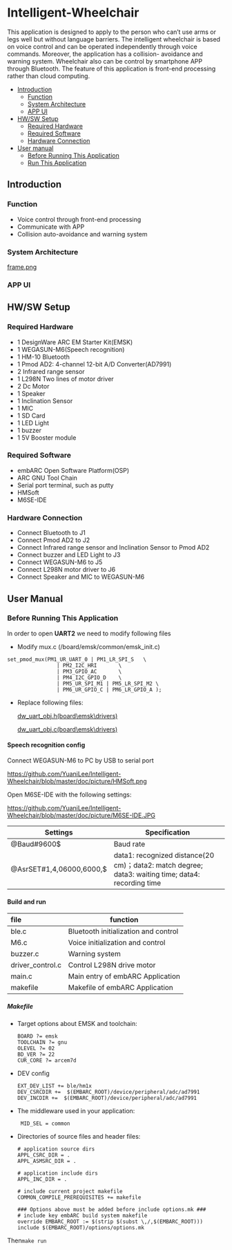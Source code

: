 # Intelligent-Wheelchair

This application is designed to apply to the person who can’t use arms or legs well but
without language barriers. The intelligent wheelchair is based on voice control
and can be operated independently through voice commands. Moreover,
the application has a collision- avoidance and warning system. Wheelchair  also can be control by smartphone APP through
Bluetooth. The feature of this application is front-end processing rather than
cloud computing.

- [Introduction](https://github.com/YuaniLee/Intelligent-Wheelchair/blob/master/README.md#introduction)
  - [Function](https://github.com/YuaniLee/Intelligent-Wheelchair/blob/master/README.md#function)
  - [System Architecture](https://github.com/YuaniLee/Intelligent-Wheelchair/blob/master/README.md#system-architecture)
  - [APP UI](https://github.com/YuaniLee/Intelligent-Wheelchair/blob/master/README.md#app-ui)
- [HW/SW Setup](https://github.com/YuaniLee/Intelligent-Wheelchair/blob/master/README.md#hwsw-setup)
  - [Required Hardware](https://github.com/YuaniLee/Intelligent-Wheelchair/blob/master/README.md#required-hardware)
  - [Required Software](https://github.com/YuaniLee/Intelligent-Wheelchair/blob/master/README.md#required-software)
  - [Hardware Connection](https://github.com/YuaniLee/Intelligent-Wheelchair/blob/master/README.md#hardware-connection)
- [User manual](https://github.com/YuaniLee/Intelligent-Wheelchair/blob/master/README.md#user-manual)
  - [Before Running This Application](https://github.com/YuaniLee/Intelligent-Wheelchair/blob/master/README.md#before-running-this-application)
  - [Run This Application](https://github.com/YuaniLee/Intelligent-Wheelchair/blob/master/README.md#run-this-application)

## Introduction

### Function

- Voice control through front-end processing
- Communicate with APP 
- Collision auto-avoidance and warning system

### System Architecture

[frame.png](https://github.com/YuaniLee/Intelligent-Wheelchair/blob/master/doc/picture/frame.png)

### APP UI

[](https://github.com/YuaniLee/Intelligent-Wheelchair/blob/master/doc/picture/HMSoft.png)

## HW/SW Setup

### Required Hardware

- 1 DesignWare ARC EM Starter Kit(EMSK)
- 1 WEGASUN-M6(Speech recognition)
- 1 HM-10 Bluetooth
- 1 Pmod AD2: 4-channel 12-bit A/D Converter(AD7991)
- 2 Infrared range sensor
- 1 L298N Two lines of motor driver
- 2 Dc Motor
- 1 Speaker
- 1 Inclination Sensor
- 1 MIC
- 1 SD Card 
- 1 LED Light
- 1 buzzer
- 1 5V Booster module

### Required Software

- embARC Open Software Platform(OSP)
- ARC GNU Tool Chain
- Serial port terminal, such as putty
- HMSoft
- M6SE-IDE

### Hardware Connection

- Connect Bluetooth to J1
- Connect Pmod AD2 to J2
- Connect Infrared range sensor and Inclination Sensor to Pmod AD2
- Connect buzzer and  LED Light to J3
- Connect WEGASUN-M6 to J5
- Connect L298N motor driver to J6
- Connect Speaker and MIC to WEGASUN-M6

## User Manual

### Before Running This Application

In order to open  **UART2** we need to modify following files

- Modify mux.c (/board/emsk/common/emsk_init.c)

```
set_pmod_mux(PM1_UR_UART_0 | PM1_LR_SPI_S	\
				| PM2_I2C_HRI		\
				| PM3_GPIO_AC		\
				| PM4_I2C_GPIO_D	\
				| PM5_UR_SPI_M1 | PM5_LR_SPI_M2	\
				| PM6_UR_GPIO_C | PM6_LR_GPIO_A );
```

- Replace following files:

  [dw_uart_obj.h(board\emsk\drivers)](https://github.com/YuaniLee/Intelligent-Wheelchair/blob/master/dw_uart_obj.h )

  [dw_uart_obj.c(board\emsk\drivers)](https://github.com/YuaniLee/Intelligent-Wheelchair/blob/master/dw_uart_obj.c)

#### Speech recognition config

Connect WEGASUN-M6 to PC by USB to serial port

https://github.com/YuaniLee/Intelligent-Wheelchair/blob/master/doc/picture/HMSoft.png

Open M6SE-IDE with the following settings:

https://github.com/YuaniLee/Intelligent-Wheelchair/blob/master/doc/picture/M6SE-IDE.JPG

| Settings                 | Specification                                                |
| ------------------------ | ------------------------------------------------------------ |
| @Baud#9600$              | Baud rate                                                    |
| @AsrSET#1,4,06000,6000,$ | data1: recognized distance(20 cm)；data2: match degree; data3: waiting time; data4: recording time |

#### Build and run

| file             | function                             |
| :--------------- | ------------------------------------ |
| ble.c            | Bluetooth initialization and control |
| M6.c             | Voice initialization and control     |
| buzzer.c         | Warning system                       |
| driver_control.c | Control L298N drive motor            |
| main.c           | Main entry of embARC Application     |
| makefile         | Makefile of embARC Application       |



##### Makefile

- Target options about EMSK and toolchain:

  ```
  BOARD ?= emsk
  TOOLCHAIN ?= gnu
  OLEVEL ?= 02
  BD_VER ?= 22
  CUR_CORE ?= arcem7d
  ```

- DEV config

  ```
  EXT_DEV_LIST += ble/hm1x
  DEV_CSRCDIR +=  $(EMBARC_ROOT)/device/peripheral/adc/ad7991
  DEV_INCDIR +=  $(EMBARC_ROOT)/device/peripheral/adc/ad7991
  ```

- The middleware used in your application:

  ```
   MID_SEL = common
  ```

- Directories of source files and header files:

  ```
  # application source dirs
  APPL_CSRC_DIR = .
  APPL_ASMSRC_DIR = .
  
  # application include dirs
  APPL_INC_DIR = .
  
  # include current project makefile
  COMMON_COMPILE_PREREQUISITES += makefile
  
  ### Options above must be added before include options.mk ###
  # include key embARC build system makefile
  override EMBARC_ROOT := $(strip $(subst \,/,$(EMBARC_ROOT)))
  include $(EMBARC_ROOT)/options/options.mk
  ```

Then`make run`
